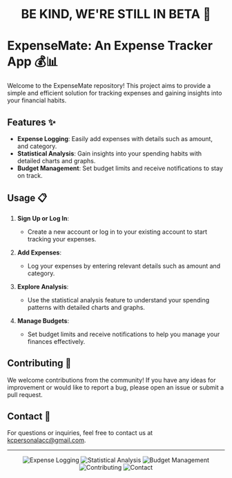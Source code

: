 # <p align="center">BE KIND, WE'RE STILL IN BETA 🚧</p>

# ExpenseMate: An Expense Tracker App 💰📊

Welcome to the ExpenseMate repository! This project aims to provide a simple and efficient solution for tracking expenses and gaining insights into your financial habits.

## Features ✨

- **Expense Logging**: Easily add expenses with details such as amount, and category.
- **Statistical Analysis**: Gain insights into your spending habits with detailed charts and graphs.
- **Budget Management**: Set budget limits and receive notifications to stay on track.

## Usage 📋

1. **Sign Up or Log In**:
   - Create a new account or log in to your existing account to start tracking your expenses.
   
2. **Add Expenses**:
   - Log your expenses by entering relevant details such as amount and category.

3. **Explore Analysis**:
   - Use the statistical analysis feature to understand your spending patterns with detailed charts and graphs.

4. **Manage Budgets**:
   - Set budget limits and receive notifications to help you manage your finances effectively.

## Contributing 🤝

We welcome contributions from the community! If you have any ideas for improvement or would like to report a bug, please open an issue or submit a pull request.

## Contact 📧

For questions or inquiries, feel free to contact us at [kcpersonalacc@gmail.com](mailto:kcpersonalacc@gmail.com).

---

<p align="center">
  <img src="https://img.icons8.com/ios-filled/50/000000/money.png" alt="Expense Logging" />
  <img src="https://img.icons8.com/ios-filled/50/000000/combo-chart.png" alt="Statistical Analysis" />
  <img src="https://img.icons8.com/ios-filled/50/000000/budget.png" alt="Budget Management" />
  <img src="https://img.icons8.com/ios-filled/50/000000/github.png" alt="Contributing" />
  <img src="https://img.icons8.com/ios-filled/50/000000/email.png" alt="Contact" />
</p>